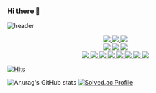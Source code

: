 ### Hi there 👋
![header](https://capsule-render.vercel.app/api?type=waving&color=auto&height=300&section=header&text=HanBin's%20Git%20Hub&fontSize=60&animation=fadeIn&fontAlignY=38&desc=Whoever%20knocks%20persistently,%20ends%20by%20entering.&descAlignY=51&descAlign=62)

<p align='center'>
  <a href="#demo">
<img src="https://img.shields.io/badge/Spring-6DB33F?style=for-the-badge&logo=Spring&logoColor=white">
  </a>
  <a href="#demo">
    <img src="https://img.shields.io/badge/Spring%20Boot-6DB33F?style=for-the-badge&logo=Spring Boot&logoColor=white">
  </a>
  <a href="#demo">
    <img src="https://img.shields.io/badge/Django-DC382D?style=for-the-badge&logo=Django&logoColor=white">
  </a>
  <br>
  <a href="#demo">
    <img src="https://img.shields.io/badge/React.js-4FC08D?style=for-the-badge&logo=React.js&logoColor=white">
  </a>
  <a href="#demo">
    <img src="https://img.shields.io/badge/Vue.js-4FC08D?style=for-the-badge&logo=Vue.js&logoColor=white">
  </a>
  <a href="#demo">
    <img src="https://img.shields.io/badge/Node.js-339933?style=for-the-badge&logo=Node.js&logoColor=white">
  </a>
  <br>
  <a href="#demo">
    <img src="https://img.shields.io/badge/Apache%20Kafka-231F20?style=for-the-badge&logo=Apache Kafka&logoColor=white">
  </a>
    <a href="#demo">
    <img src="https://img.shields.io/badge/NGINX-009639?style=for-the-badge&logo=NGINX&logoColor=white">
  </a>
  <a href="#demo">
    <img src="https://img.shields.io/badge/Kubernetes-326CE5?style=for-the-badge&logo=Kubernetes&logoColor=white">
  </a>
  <a href="#demo">
    <img src="https://img.shields.io/badge/Docker-2496ED?style=for-the-badge&logo=Docker&logoColor=white">
  </a>
  <a href="#demo">
    <img src="https://img.shields.io/badge/Amazon%20AWS-232F3E?style=for-the-badge&logo=Amazon AWS&logoColor=white">
  </a>
  <a href="#demo">
    <img src="https://img.shields.io/badge/Elastic-005571?style=for-the-badge&logo=Elastic&logoColor=white">
  </a>
  <a href="#demo">
    <img src="https://img.shields.io/badge/Logstash-005571?style=for-the-badge&logo=Logstash&logoColor=white">
  </a>
  <a href="#demo">
    <img src="https://img.shields.io/badge/Kibana-005571?style=for-the-badge&logo=Kibana&logoColor=white">
  </a>
</p>

[![Hits](https://hits.seeyoufarm.com/api/count/incr/badge.svg?url=https%3A%2F%2Fgithub.com%2FLee-hanbin&count_bg=%2379C83D&title_bg=%23555555&icon=&icon_color=%23E7E7E7&title=hits&edge_flat=false)](https://hits.seeyoufarm.com)

![Anurag's GitHub stats](https://github-readme-stats.vercel.app/api?username=Lee-hanbin&show_icons=true&theme=radical)
[![Solved.ac Profile](http://mazassumnida.wtf/api/v2/generate_badge?boj=hblee0501)](https://solved.ac/hblee0501/)


<!--
<img src="https://capsule-render.vercel.app/api?type=waving&color=#DD6565&height=100&section=header" />
<img src="https://capsule-render.vercel.app/api?type=waving&color=BDBDC8&height=150&section=footer" />

**Lee-hanbin/Lee-hanbin** is a ✨ _special_ ✨ repository because its `README.md` (this file) appears on your GitHub profile.

Here are some ideas to get you started:

- 🔭 I’m currently working on ...
- 🌱 I’m currently learning ...
- 👯 I’m looking to collaborate on ...
- 🤔 I’m looking for help with ...
- 💬 Ask me about ...
- 📫 How to reach me: ...
- 😄 Pronouns: ...
- ⚡ Fun fact: ...
-->
